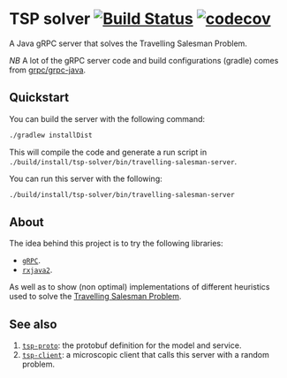 # TSP solver [![Build Status](https://travis-ci.org/sircelsius/tsp-solver.svg?branch=master)](https://travis-ci.org/sircelsius/tsp-solver) [![codecov](https://codecov.io/gh/sircelsius/tsp-solver/branch/master/graph/badge.svg)](https://codecov.io/gh/sircelsius/tsp-solver)

A Java gRPC server that solves the Travelling Salesman Problem.

*NB* A lot of the gRPC server code and build configurations (gradle) comes from [grpc/grpc-java](http://www.github.com/grpc/grpc-java).

## Quickstart

You can build the server with the following command:

```` bash
./gradlew installDist
````

This will compile the code and generate a run script in `./build/install/tsp-solver/bin/travelling-salesman-server`.

You can run this server with the following:

```` bash
./build/install/tsp-solver/bin/travelling-salesman-server
````

## About

The idea behind this project is to try the following libraries:

  * [`gRPC`](http://www.grpc.io/).
  * [`rxjava2`](https://github.com/ReactiveX/RxJava/wiki/What's-different-in-2.0).

As well as to show (non optimal) implementations of different heuristics used to solve the [Travelling Salesman Problem](https://en.wikipedia.org/wiki/Travelling_salesman_problem).

## See also

  1. [`tsp-proto`](https://github.com/sircelsius/tsp-proto): the protobuf definition for the model and service.
  1. [`tsp-client`](https://github.com/sircelsius/tsp-client): a microscopic client that calls this server with a random problem.
